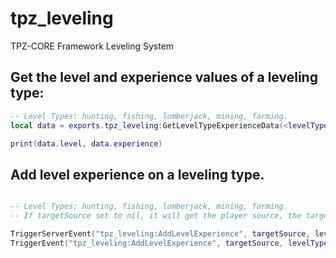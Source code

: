 # tpz_leveling
TPZ-CORE Framework Leveling System


## Get the level and experience values of a leveling type: 

```lua
-- Level Types: hunting, fishing, lumberjack, mining, farming.
local data = exports.tpz_leveling:GetLevelTypeExperienceData(<levelType>)

print(data.level, data.experience)
```

## Add level experience on a leveling type.

```lua

-- Level Types: hunting, fishing, lumberjack, mining, farming.
-- If targetSource set to nil, it will get the player source, the targetSource is used only if you want to add level experience on another player and not the one which the event is triggered.

TriggerServerEvent("tpz_leveling:AddLevelExperience", targetSource, levelType, experienceValue) -- Client Side
TriggerEvent("tpz_leveling:AddLevelExperience", targetSource, levelType, experienceValue) -- Server Side
```
